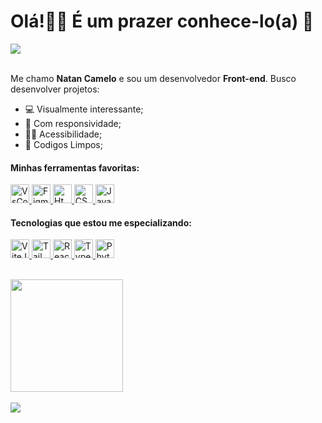 <h1>Olá!👋🏻 É um prazer conhece-lo(a) 🐧</h1>

<div>
  <a href="https://www.linkedin.com/in/natan-camelo-de-sousa-526b9b277/" target="_blank">
    <img src="https://img.shields.io/badge/LinkedIn-0077B5?style=for-the-badge&logo=linkedin&logoColor=white" target="_blank">
  <a/>
</div><br/>

Me chamo <strong>Natan Camelo</strong> e sou um desenvolvedor <strong>Front-end</strong>.
Busco desenvolver projetos:<br/>
<ul>
  <li>💻 Visualmente interessante;</li>
  <li>📱 Com responsividade;</li>
  <li>🦸‍♂️ Acessibilidade;</li>
  <li>🧹 Codigos Limpos;</li>
</ul>

<h4>
  Minhas ferramentas favoritas:
</h4>
<a href="#">
  <img alt="VsCode" src="https://github.com/user-attachments/assets/b121c6d9-b565-49a3-ab81-89ec57e9f4ce" height="30px" width="30px" style="max-width: 100%;"/>
  <img alt="Figma" src="https://github.com/user-attachments/assets/e3196e29-4500-4107-b46d-95ca6e8f6cf9" height="30px" width="30px" style="max-width: 100%;"/>
  <img alt="Html5" src="https://github.com/user-attachments/assets/93d6afa9-67df-4d83-aa88-166f806928f0" height="30px" width="30px" style="max-width: 100%;"/>
  <img alt="CSS3" src="https://github.com/user-attachments/assets/ab524738-b5f3-407e-a13a-53be9b9e7fb4" height="30px" width="30px" style="max-width: 100%;"/>
  <img alt="JavaScript" src="https://github.com/user-attachments/assets/16e5fbb5-31fc-4fc5-8d51-af22fb975907" height="30px" width="30px" style="max-width: 100%;"/>
</a>   

<h4>
  Tecnologias que estou me especializando:
</h4>  
<a href="#">
  <img alt="ViteJs" src="https://github.com/user-attachments/assets/5ebf2082-f926-4d7d-aac3-356bec6fda20" height="30px" width="30px" style="max-width: 100%;"/>
  <img alt="TailwindCSS" src="https://github.com/user-attachments/assets/714c559c-f537-4cf8-9c39-9e065cf1da6b" height="30px" width="30px" style="max-width: 100%;"/>
  <img alt="React" src="https://github.com/user-attachments/assets/6fcd6b66-9a10-419f-b54c-996a7fa29362" height="30px" width="30px" style="max-width: 100%;"/>
  <img alt="Typescript" src="https://github.com/user-attachments/assets/f0ec0441-b910-440a-ab2a-8464d90bfdaf" height="30px" width="30px" style="max-width: 100%;"/>
  <img alt="Phyton" src="https://github.com/user-attachments/assets/bdf1c4d8-2d78-42af-984f-8e709cbcace9" height="30px" width="30px" style="max-width: 100%;"/>
</a><br/><br/> 

<img height="180em" src="https://github-readme-stats.vercel.app/api/top-langs/?username=Natan-Camelo&layout=compact&langs_count=7&theme=dracula"/><br/><br/>
<img src="https://github-profile-summary-cards.vercel.app/api/cards/profile-details?username=Natan-Camelo&amp;theme=radical">
